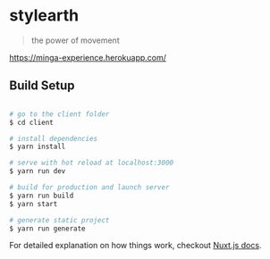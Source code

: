 # stylearth

> the power of movement

https://minga-experience.herokuapp.com/

## Build Setup

``` bash

# go to the client folder 
$ cd client

# install dependencies
$ yarn install

# serve with hot reload at localhost:3000
$ yarn run dev

# build for production and launch server
$ yarn run build
$ yarn start

# generate static project
$ yarn run generate
```

For detailed explanation on how things work, checkout [Nuxt.js docs](https://nuxtjs.org).
